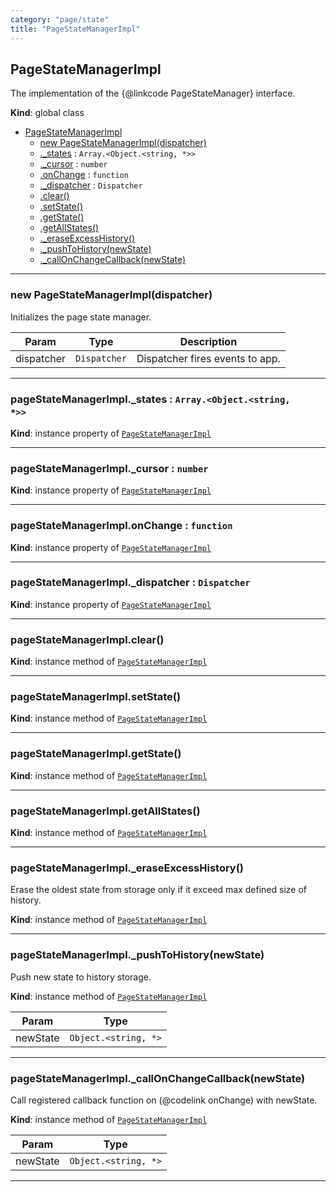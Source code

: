 ```yaml
---
category: "page/state"
title: "PageStateManagerImpl"
---
```


## PageStateManagerImpl&nbsp;<a name="PageStateManagerImpl" href="https://github.com/seznam/IMA.js-core/tree/0.16.5-0/page/state/PageStateManagerImpl.js#L10" target="_blank"><span class="icon"><i class="fas fa-external-link-alt fa-xs"></i></span></a>
The implementation of the {@linkcode PageStateManager} interface.

**Kind**: global class  

* [PageStateManagerImpl](#PageStateManagerImpl)
    * [new PageStateManagerImpl(dispatcher)](#new_PageStateManagerImpl_new)
    * [._states](#PageStateManagerImpl+_states) : <code>Array.&lt;Object.&lt;string, \*&gt;&gt;</code>
    * [._cursor](#PageStateManagerImpl+_cursor) : <code>number</code>
    * [.onChange](#PageStateManagerImpl+onChange) : <code>function</code>
    * [._dispatcher](#PageStateManagerImpl+_dispatcher) : <code>Dispatcher</code>
    * [.clear()](#PageStateManagerImpl+clear)
    * [.setState()](#PageStateManagerImpl+setState)
    * [.getState()](#PageStateManagerImpl+getState)
    * [.getAllStates()](#PageStateManagerImpl+getAllStates)
    * [._eraseExcessHistory()](#PageStateManagerImpl+_eraseExcessHistory)
    * [._pushToHistory(newState)](#PageStateManagerImpl+_pushToHistory)
    * [._callOnChangeCallback(newState)](#PageStateManagerImpl+_callOnChangeCallback)


* * *

### new PageStateManagerImpl(dispatcher)&nbsp;<a name="new_PageStateManagerImpl_new"></a>
Initializes the page state manager.


| Param | Type | Description |
| --- | --- | --- |
| dispatcher | <code>Dispatcher</code> | Dispatcher fires events to app. |


* * *

### pageStateManagerImpl.\_states : <code>Array.&lt;Object.&lt;string, \*&gt;&gt;</code>&nbsp;<a name="PageStateManagerImpl+_states" href="https://github.com/seznam/IMA.js-core/tree/0.16.5-0/page/state/PageStateManagerImpl.js#L26" target="_blank"><span class="icon"><i class="fas fa-external-link-alt fa-xs"></i></span></a>
**Kind**: instance property of [<code>PageStateManagerImpl</code>](#PageStateManagerImpl)  

* * *

### pageStateManagerImpl.\_cursor : <code>number</code>&nbsp;<a name="PageStateManagerImpl+_cursor" href="https://github.com/seznam/IMA.js-core/tree/0.16.5-0/page/state/PageStateManagerImpl.js#L31" target="_blank"><span class="icon"><i class="fas fa-external-link-alt fa-xs"></i></span></a>
**Kind**: instance property of [<code>PageStateManagerImpl</code>](#PageStateManagerImpl)  

* * *

### pageStateManagerImpl.onChange : <code>function</code>&nbsp;<a name="PageStateManagerImpl+onChange" href="https://github.com/seznam/IMA.js-core/tree/0.16.5-0/page/state/PageStateManagerImpl.js#L36" target="_blank"><span class="icon"><i class="fas fa-external-link-alt fa-xs"></i></span></a>
**Kind**: instance property of [<code>PageStateManagerImpl</code>](#PageStateManagerImpl)  

* * *

### pageStateManagerImpl.\_dispatcher : <code>Dispatcher</code>&nbsp;<a name="PageStateManagerImpl+_dispatcher" href="https://github.com/seznam/IMA.js-core/tree/0.16.5-0/page/state/PageStateManagerImpl.js#L41" target="_blank"><span class="icon"><i class="fas fa-external-link-alt fa-xs"></i></span></a>
**Kind**: instance property of [<code>PageStateManagerImpl</code>](#PageStateManagerImpl)  

* * *

### pageStateManagerImpl.clear()&nbsp;<a name="PageStateManagerImpl+clear" href="https://github.com/seznam/IMA.js-core/tree/0.16.5-0/page/state/PageStateManagerImpl.js#L47" target="_blank"><span class="icon"><i class="fas fa-external-link-alt fa-xs"></i></span></a>
**Kind**: instance method of [<code>PageStateManagerImpl</code>](#PageStateManagerImpl)  

* * *

### pageStateManagerImpl.setState()&nbsp;<a name="PageStateManagerImpl+setState" href="https://github.com/seznam/IMA.js-core/tree/0.16.5-0/page/state/PageStateManagerImpl.js#L55" target="_blank"><span class="icon"><i class="fas fa-external-link-alt fa-xs"></i></span></a>
**Kind**: instance method of [<code>PageStateManagerImpl</code>](#PageStateManagerImpl)  

* * *

### pageStateManagerImpl.getState()&nbsp;<a name="PageStateManagerImpl+getState" href="https://github.com/seznam/IMA.js-core/tree/0.16.5-0/page/state/PageStateManagerImpl.js#L75" target="_blank"><span class="icon"><i class="fas fa-external-link-alt fa-xs"></i></span></a>
**Kind**: instance method of [<code>PageStateManagerImpl</code>](#PageStateManagerImpl)  

* * *

### pageStateManagerImpl.getAllStates()&nbsp;<a name="PageStateManagerImpl+getAllStates" href="https://github.com/seznam/IMA.js-core/tree/0.16.5-0/page/state/PageStateManagerImpl.js#L82" target="_blank"><span class="icon"><i class="fas fa-external-link-alt fa-xs"></i></span></a>
**Kind**: instance method of [<code>PageStateManagerImpl</code>](#PageStateManagerImpl)  

* * *

### pageStateManagerImpl.\_eraseExcessHistory()&nbsp;<a name="PageStateManagerImpl+_eraseExcessHistory" href="https://github.com/seznam/IMA.js-core/tree/0.16.5-0/page/state/PageStateManagerImpl.js#L90" target="_blank"><span class="icon"><i class="fas fa-external-link-alt fa-xs"></i></span></a>
Erase the oldest state from storage only if it exceed max
defined size of history.

**Kind**: instance method of [<code>PageStateManagerImpl</code>](#PageStateManagerImpl)  

* * *

### pageStateManagerImpl.\_pushToHistory(newState)&nbsp;<a name="PageStateManagerImpl+_pushToHistory" href="https://github.com/seznam/IMA.js-core/tree/0.16.5-0/page/state/PageStateManagerImpl.js#L102" target="_blank"><span class="icon"><i class="fas fa-external-link-alt fa-xs"></i></span></a>
Push new state to history storage.

**Kind**: instance method of [<code>PageStateManagerImpl</code>](#PageStateManagerImpl)  

| Param | Type |
| --- | --- |
| newState | <code>Object.&lt;string, \*&gt;</code> | 


* * *

### pageStateManagerImpl.\_callOnChangeCallback(newState)&nbsp;<a name="PageStateManagerImpl+_callOnChangeCallback" href="https://github.com/seznam/IMA.js-core/tree/0.16.5-0/page/state/PageStateManagerImpl.js#L112" target="_blank"><span class="icon"><i class="fas fa-external-link-alt fa-xs"></i></span></a>
Call registered callback function on (@codelink onChange) with newState.

**Kind**: instance method of [<code>PageStateManagerImpl</code>](#PageStateManagerImpl)  

| Param | Type |
| --- | --- |
| newState | <code>Object.&lt;string, \*&gt;</code> | 


* * *


